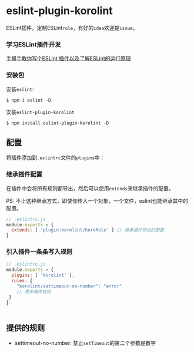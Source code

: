 # eslint-plugin-korolint

ESLint插件，定制ESLint`rule`，有好的`idea`欢迎提`issue`。

### 学习ESLint插件开发

[手摸手教你写个ESLint 插件以及了解ESLint的运行原理](http://obkoro1.com/web_accumulate/accumulate/tool/ESLint%E6%8F%92%E4%BB%B6.html)

### 安装包

安装`eslint`:

```
$ npm i eslint -D
```

安装`eslint-plugin-korolint`

```
$ npm install eslint-plugin-korolint -D
```

## 配置

将插件添加到`.eslintrc`文件的`plugins`中：

### 继承插件配置

在插件中会将所有规则都导出，然后可以使用`extends`来继承插件的配置。

PS: 不止这种继承方式，即使你传入一个对象，一个文件，eslint也能继承其中的配置。

```js
// .eslintrc.js
module.exports = {
  extends: [ 'plugin:korolint/koroRule' ] // 继承插件导出的配置
}
```

### 引入插件一条条写入规则


```js
// .eslintrc.js
module.exports = {
  plugins: [ 'korolint' ],
  rules: { 
    "korolint/settimeout-no-number": "error"
    // 更多插件规则
 }
}
`
```

## 提供的规则

* settimeout-no-number: 禁止`setTimeout`的第二个参数是数字






